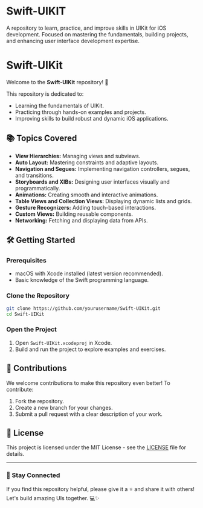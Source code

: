 # Swift-UIKIT
A repository to learn, practice, and improve skills in UIKit for iOS development. Focused on mastering the fundamentals, building projects, and enhancing user interface development expertise.

# Swift-UIKit

Welcome to the **Swift-UIKit** repository! 🚀

This repository is dedicated to:
- Learning the fundamentals of UIKit.
- Practicing through hands-on examples and projects.
- Improving skills to build robust and dynamic iOS applications.

## 📚 Topics Covered

- **View Hierarchies:** Managing views and subviews.
- **Auto Layout:** Mastering constraints and adaptive layouts.
- **Navigation and Segues:** Implementing navigation controllers, segues, and transitions.
- **Storyboards and XIBs:** Designing user interfaces visually and programmatically.
- **Animations:** Creating smooth and interactive animations.
- **Table Views and Collection Views:** Displaying dynamic lists and grids.
- **Gesture Recognizers:** Adding touch-based interactions.
- **Custom Views:** Building reusable components.
- **Networking:** Fetching and displaying data from APIs.

## 🛠️ Getting Started

### Prerequisites
- macOS with Xcode installed (latest version recommended).
- Basic knowledge of the Swift programming language.

### Clone the Repository
```bash
git clone https://github.com/yourusername/Swift-UIKit.git
cd Swift-UIKit
```

### Open the Project
1. Open `Swift-UIKit.xcodeproj` in Xcode.
2. Build and run the project to explore examples and exercises.

## 🤝 Contributions

We welcome contributions to make this repository even better! To contribute:
1. Fork the repository.
2. Create a new branch for your changes.
3. Submit a pull request with a clear description of your work.

## 📝 License

This project is licensed under the MIT License - see the [LICENSE](LICENSE) file for details.

---

### 🌟 Stay Connected

If you find this repository helpful, please give it a ⭐ and share it with others! Let's build amazing UIs together. 💻✨
